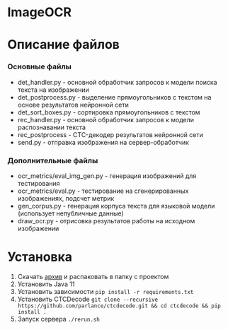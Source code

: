 # ImageOCR

# Описание файлов

### Основные файлы
- det_handler.py - основной обработчик запросов к модели поиска текста на изображении
- det_postprocess.py - выделение прямоугольников с текстом на основе результатов нейронной сети
- det_sort_boxes.py - сортировка прямоугольников с текстом
- rec_handler.py - основной обработчик запросов к модели распознавании текста
- rec_postprocess - CTC-декодер результатов нейронной сети
- send.py - отправка изображения на сервер-обработчик

### Дополнительные файлы
- ocr_metrics/eval_img_gen.py - генерация изображений для тестирования
- ocr_metrics/eval.py - тестирование на сгенерированных изображениях, подсчет метрик
- gen_corpus.py - генерация корпуса текста для языковой модели (использует непубличные данные)
- draw_ocr.py - отрисовка результатов работы на исходном изображении

# Установка

1. Скачать [архив](https://drive.google.com/file/d/14KP8Q9guygL-IHExgKoNYwmW94zoqiab/view?usp=sharing) и распаковать в папку с проектом
2. Установить Java 11
3. Установить зависимости `pip install -r requirements.txt`
4. Установить CTCDecode `git clone --recursive https://github.com/parlance/ctcdecode.git && cd ctcdecode && pip install .`
5. Запуск сервера `./rerun.sh`
